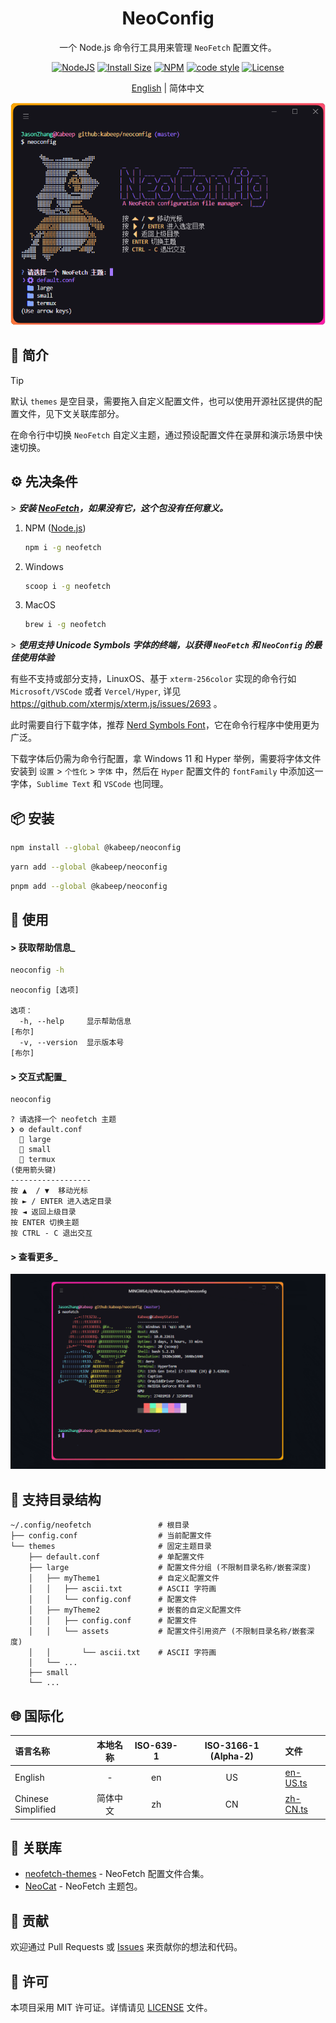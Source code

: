 <div align="center">

<h1>NeoConfig</h1>

一个 Node.js 命令行工具用来管理 `NeoFetch` 配置文件。

[![NodeJS][node-image]][node-url]
[![Install Size][install-size-image]][install-size-url]
[![NPM][npm-image]][npm-url]
[![code style][code-style-image]][code-style-url]
[![License][license-image]][license-url]

[English][en-us-url] | 简体中文

<img width="720" src="docs/images/preview.zh-CN.png" alt="preview-png">

</div>

## 📖 简介

> [!TIP]
> 
> 默认 `themes` 是空目录，需要拖入自定义配置文件，也可以使用开源社区提供的配置文件，见下文关联库部分。

在命令行中切换 `NeoFetch` 自定义主题，通过预设配置文件在录屏和演示场景中快速切换。

## ⚙️ 先决条件

\> ***安装 [NeoFetch][neofetch-url]，如果没有它，这个包没有任何意义。***

1. NPM ([Node.js][node-url])
    ```bash
    npm i -g neofetch
    ```

2. Windows
    ```bash
    scoop i -g neofetch
    ```

3. MacOS
    ```bash
    brew i -g neofetch
    ```

\> ***使用支持 Unicode Symbols 字体的终端，以获得 `NeoFetch` 和 `NeoConfig` 的最佳使用体验***

有些不支持或部分支持，LinuxOS、基于 `xterm-256color` 实现的命令行如 `Microsoft/VSCode` 或者 `Vercel/Hyper`,
详见 https://github.com/xtermjs/xterm.js/issues/2693 。

此时需要自行下载字体，推荐 [Nerd Symbols Font][nerd-url]，它在命令行程序中使用更为广泛。

下载字体后仍需为命令行配置，拿 Windows 11 和 Hyper 举例，需要将字体文件安装到 `设置` > `个性化` > `字体` 中，然后在
`Hyper` 配置文件的 `fontFamily` 中添加这一字体，`Sublime Text` 和 `VSCode` 也同理。

## 📦 安装

```bash
npm install --global @kabeep/neoconfig
```

```bash
yarn add --global @kabeep/neoconfig
```

```bash
pnpm add --global @kabeep/neoconfig
```

## 🚀 使用

#### \> 获取帮助信息_

```bash
neoconfig -h
```

```
neoconfig [选项]

选项：
  -h, --help     显示帮助信息                                             [布尔]
  -v, --version  显示版本号                                               [布尔]
```

#### \> 交互式配置_

```bash
neoconfig
```

```
? 请选择一个 neofetch 主题
❯ ⚙️ default.conf
  📁 large
  📁 small
  📁 termux
(使用箭头键)
------------------
按 ▲  / ▼  移动光标
按 ► / ENTER 进入选定目录
按 ◄ 返回上级目录
按 ENTER 切换主题
按 CTRL - C 退出交互
```

#### \> 查看更多_

[![usage-gif][usage-gif-image]][usage-gif-url]

## 📄 支持目录结构

```
~/.config/neofetch               # 根目录
├── config.conf                  # 当前配置文件
└── themes                       # 固定主题目录
    ├── default.conf             # 单配置文件
    ├── large                    # 配置文件分组 (不限制目录名称/嵌套深度)
    │   ├── myTheme1             # 自定义配置文件
    │   │   ├── ascii.txt        # ASCII 字符画
    │   │   └── config.conf      # 配置文件
    │   ├── myTheme2             # 嵌套的自定义配置文件
    │   │   ├── config.conf      # 配置文件
    │   │   └── assets           # 配置文件引用资产 (不限制目录名称/嵌套深度)
    │   │       └── ascii.txt    # ASCII 字符画
    │   └── ...
    ├── small
    └── ...
```

## 🌐 国际化

| 语言名称               | 本地名称 | ISO-639-1 | ISO-3166-1 (Alpha-2) | 文件                           |
|:-------------------|:----:|:---------:|:--------------------:|:-----------------------------|
| English            |  -   |    en     |          US          | [en-US.ts][locale-en-us-url] |
| Chinese Simplified | 简体中文 |    zh     |          CN          | [zh-CN.ts][locale-zh-cn-url] |

## 🔗 关联库

- [neofetch-themes][neofetch-themes-url] - NeoFetch 配置文件合集。
- [NeoCat][neocat-url] - NeoFetch 主题包。

## 🤝 贡献

欢迎通过 Pull Requests 或 [Issues][issues-url] 来贡献你的想法和代码。

## 📄 许可

本项目采用 MIT 许可证。详情请见 [LICENSE][license-url] 文件。


[node-image]: https://img.shields.io/node/v/%40kabeep%2Fneoconfig?color=lightseagreen
[node-url]: https://nodejs.org/

[npm-image]: https://img.shields.io/npm/d18m/%40kabeep%2Fneoconfig?color=fa6673
[npm-url]: https://www.npmjs.com/package/@kabeep/neoconfig

[install-size-image]: https://packagephobia.com/badge?p=@kabeep/neoconfig
[install-size-url]: https://packagephobia.com/result?p=@kabeep/neoconfig

[code-style-image]: https://img.shields.io/badge/Formatted_with-Biome-cornflowerblue?style=flat&logo=biome
[code-style-url]: https://biomejs.dev/

[usage-gif-image]: docs/images/usage.gif
[usage-gif-url]: https://asciinema.org/a/697466

[license-image]: https://img.shields.io/github/license/kabeep/neoconfig?color=slateblue
[license-url]: LICENSE

[en-us-url]: README.md
[zh-cn-url]: README.zh-CN.md

[locale-en-us-url]: src/locale/en-US.ts
[locale-zh-cn-url]: src/locale/zh-CN.ts

[neofetch-url]: https://github.com/dylanaraps/neofetch
[nerd-url]: https://www.nerdfonts.com/font-downloads
[neofetch-themes-url]: https://github.com/Chick2D/neofetch-themes
[neocat-url]: https://github.com/m3tozz/NeoCat

[issues-url]: https://github.com/kabeep/neoconfig/issues
